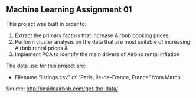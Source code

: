 ## Machine Learning Assignment 01
This project was built in order to:

1. Extract the primary factors that increase Airbnb booking prices
2. Perform cluster analysis on the data that are most suitable of increasing Airbnb rental prices &
3. Implement PCA to identify the main drivers of Airbnb rental inflation

The data use for this project are:

- Filename “listings.csv” of “Paris, Île-de-France, France” from March

Source: http://insideairbnb.com/get-the-data/
